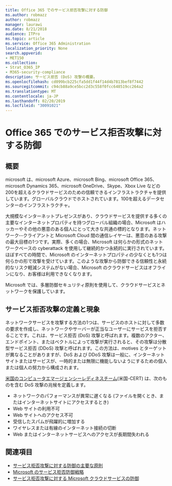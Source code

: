 ```yaml
---
title: Office 365 でのサービス拒否攻撃に対する防御
ms.author: robmazz
author: robmazz
manager: laurawi
ms.date: 8/21/2018
audience: ITPro
ms.topic: article
ms.service: Office 365 Administration
localization_priority: None
search.appverid:
- MET150
ms.collection:
- Strat_O365_IP
- M365-security-compliance
description: サービス拒否 (DoS) 攻撃の概要。
ms.openlocfilehash: cd099bcb225cfa5dd1f44f14d4b7813bef8f7442
ms.sourcegitcommit: c94cb88a9ce5bcc2d3c558f0fcc648519cc264a2
ms.translationtype: MT
ms.contentlocale: ja-JP
ms.lasthandoff: 02/20/2019
ms.locfileid: "30091021"
---
```

# <a name="defending-against-denial-of-service-attacks-in-office-365"></a>Office 365 でのサービス拒否攻撃に対する防御

## <a name="introduction"></a>概要
microsoft は、microsoft Azure、microsoft Bing、microsoft Office 365、microsoft Dynamics 365、microsoft OneDrive、Skype、Xbox Live などの200を超えるクラウドサービスのための信頼できるインフラストラクチャを提供しています。グローバルクラウドでホストされています。100を超えるデータセンターのインフラストラクチャ。

大規模なインターネットプレゼンスがあり、クラウドサービスを提供する多くの主要なインターネットプロパティを持つグローバル組織の場合、Microsoft はハッカーやその他の悪意のある個人にとって大きな共通の標的となります。ネットワーク--クライアントと Microsoft Cloud 間の通信レイヤーは、悪意のある攻撃の最大目標の1つです。実際、多くの場合、Microsoft は何らかの形式のネットワークベースの cyberattack を使用して継続的かつ永続的に実行されています。ほぼすべての時間で、Microsoft のインターネットプロパティの少なくとも1つは何らかの形で攻撃を受けています。このような攻撃から防御できる信頼性と永続的なリスク軽減システムがない場合、Microsoft のクラウドサービスはオフラインになり、お客様は利用できなくなります。

Microsoft では、多層防御セキュリティ原則を使用して、クラウドサービスとネットワークを保護しています。 

## <a name="definition-and-symptoms-of-denial-of-service-attacks"></a>サービス拒否攻撃の定義と現象
ネットワークサービスを攻撃する方法の1つは、サービスのホストに対して多数の要求を作成し、ネットワークやサーバーが正当なユーザーにサービスを拒否することです。これは、サービス拒否 (DoS) 攻撃と呼ばれます。複数のアクター、エンドポイント、またはベクトルによって攻撃が実行されると、その攻撃は分散型サービス拒否 (DDoS) 攻撃と呼ばれます。この方法は、motives とターゲットが異なることがありますが、DoS および DDoS 攻撃は一般に、インターネットサイトまたはサービスが、一時的または無限に機能しないようにするための個人または個人の努力から構成されます。

[米国のコンピュータエマージェンシーレディネスチーム](https://www.us-cert.gov/)(米国-CERT) は、次のものを含む DoS 攻撃の兆候を定義します。
- ネットワークのパフォーマンスが異常に遅くなる (ファイルを開くとき、またはインターネットサイトにアクセスするとき)
- Web サイトの利用不可
- Web サイトへのアクセス不可
- 受信したスパムが飛躍的に増加する
- ワイヤレスまたは有線のインターネット接続の切断
- Web またはインターネットサービスへのアクセスが長期間失われる

## <a name="related-topics"></a>関連項目
- [サービス拒否攻撃に対する防御の主要な原則](office-365-core-principles-of-defense-against-dos-attacks.md)
- [Microsoft のサービス拒否防御戦略](office-365-microsoft-dos-defense-strategy.md)
- [サービス拒否攻撃に対する Microsoft クラウドサービスの防御](office-365-defending-cloud-services-against-dos-attacks.md)
